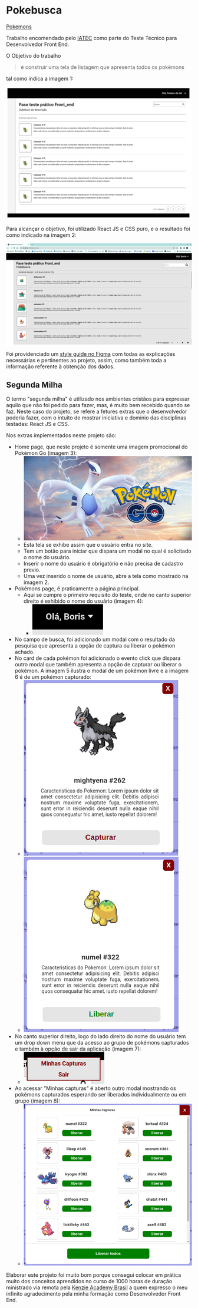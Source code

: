 # Pokebusca

[Pokemons](https://pokemon-lyart.vercel.app)

Trabalho encomendado pelo [IATEC](https://www.linkedin.com/company/iatecoficial/) como parte do Teste Técnico para Desenvolvedor Front End.

O Objetivo do trabalho

> é construir uma tela de listagem que apresenta todos os pokémons

tal como indica a imagem 1:

![imagem 1](src/assets/objetivo.png)

Para alcançar o objetivo, foi utilizado React JS e CSS puro, e o resultado foi como indicado na imagem 2:

![imagem 2](src/assets/resultado.png)

Foi providenciado um [style guide no Figma](https://www.figma.com/file/J8M1IeVSd8Nuw6kDTcjPFa/Junior?node-id=0%3A1%20) com todas as explicações necessárias e pertinentes ao projeto, assim, como também toda a informação referente à obtenção dos dados.

## Segunda Milha

O termo "segunda milha" é utilizado nos ambientes cristãos para expressar aquilo que não foi pedido para fazer, mas, é muito bem recebido quando se faz. Neste caso do projeto, se refere a fetures extras que o desenvolvedor poderia fazer, com o intuito de mostrar iniciativa e dominio das disciplinas testadas: React JS e CSS.

Nos extras implementados neste projeto são:

- Home page, que neste projeto é somente uma imagem promocional do Pokémon Go (imagem 3):
  - ![imagem 3](src/assets/pokemongo.jpg)
  - Esta tela se exhibe assim que o usuário entra no site.
  - Tem um botão para iniciar que dispara um modal no qual é solicitado o nome do usuário.
  - Inserir o nome do usuário é obrigatório e não precisa de cadastro previo.
  - Uma vez inserido o nome de usuário, abre a tela como mostrado na imagem 2.
- Pokémons page, é praticamente a página principal.
  - Aqui se cumpre o primeiro requisito do teste, onde no canto superior direito é exhibido o nome do usuário (imagem 4):
    - ![imagem 4](src/assets/saludo.png)
- No campo de busca, foi adicionado um modal com o resultado da pesquisa que apresenta a opção de captura ou liberar o pokémon achado.
- No card de cada pokémon foi adicionado o evento click que dispara outro modal que também apresenta a opção de capturar ou liberar o pokémon. A imagem 5 ilustra o modal de um pokémon livre e a imagem 6 é de um pokémon capturado:
  - ![imagem 5](src/assets/livre.png)
  - ![imagem 6](src/assets/capturado.png)
- No canto superior direito, logo do lado direito do nome do usuário tem um drop down menu que da acesso ao grupo de pokémons capturados e também à opção de sair da aplicação (imagem 7):
  - ![imagem 7](src/assets/ddmenu.png)
- Ao acessar "Minhas capturas" é aberto outro modal mostrando os pokémons capturados esperando ser liberados individualmente ou em grupo (imagem 8):
  - ![imagem 8](src/assets/capturas.png)

Elaborar este projeto foi muito bom porque consegui colocar em prática muito dos conceitos aprendidos no curso de 1000 horas de duração ministrado via remota pela [Kenzie Academy Brasil](https://www.linkedin.com/company/kenzie-brasil/?lipi=urn%3Ali%3Apage%3Ad_flagship3_search_srp_all%3BoQHlifLQSGGEyvXnfRWT8w%3D%3D) a quem expresso o meu infinito agradecimento pela minha formação como Desenvolvedor Front End.
